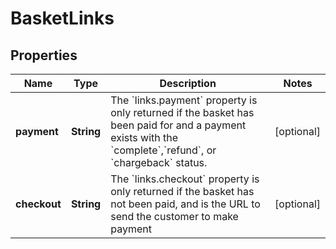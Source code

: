 

# BasketLinks


## Properties

| Name | Type | Description | Notes |
|------------ | ------------- | ------------- | -------------|
|**payment** | **String** | The &#x60;links.payment&#x60; property is only returned if the basket has been paid for and a payment exists with the &#x60;complete&#x60;,&#x60;refund&#x60;, or &#x60;chargeback&#x60; status. |  [optional] |
|**checkout** | **String** | The &#x60;links.checkout&#x60; property is only returned if the basket has not been paid, and is the URL to send the customer to make payment |  [optional] |



